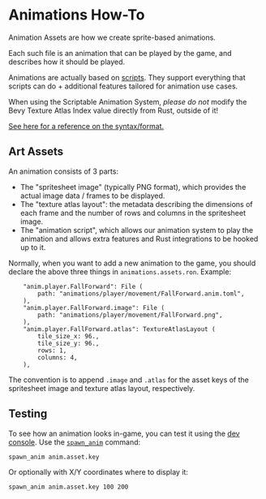 # Animations How-To

Animation Assets are how we create sprite-based animations.

Each such file is an animation that can be played by the game, and describes how
it should be played.

Animations are actually based on [scripts](./script.md). They support everything
that scripts can do + additional features tailored for animation use cases.

When using the Scriptable Animation System, *please do not* modify the Bevy
Texture Atlas Index value directly from Rust, outside of it!

[See here for a reference on the syntax/format.](./anim-ref.md)

## Art Assets

An animation consists of 3 parts:
 - The "spritesheet image" (typically PNG format), which provides the actual
   image data / frames to be displayed.
 - The "texture atlas layout": the metadata describing the dimensions of each
   frame and the number of rows and columns in the spritesheet image.
 - The "animation script", which allows our animation system to play the animation
   and allows extra features and Rust integrations to be hooked up to it.

Normally, when you want to add a new animation to the game, you should declare
the above three things in `animations.assets.ron`. Example:

```ron
    "anim.player.FallForward": File (
        path: "animations/player/movement/FallForward.anim.toml",
    ),
    "anim.player.FallForward.image": File (
        path: "animations/player/movement/FallForward.png",
    ),
    "anim.player.FallForward.atlas": TextureAtlasLayout (
        tile_size_x: 96.,
        tile_size_y: 96.,
        rows: 1,
        columns: 4,
    ),
```

The convention is to append `.image` and `.atlas` for the asset keys of
the spritesheet image and texture atlas layout, respectively.

## Testing

To see how an animation looks in-game, you can test it using the [dev
console](./cli.md). Use the [`spawn_anim`](./cli-ref.md#spawn_anim) command:

```
spawn_anim anim.asset.key
```

Or optionally with X/Y coordinates where to display it:

```
spawn_anim anim.asset.key 100 200
```
